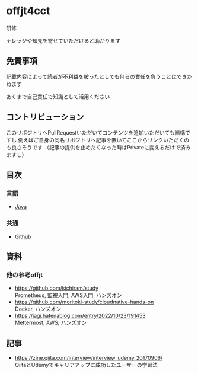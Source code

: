 # offjt4cct

研修

ナレッジや知見を寄せていただけると助かります

## 免責事項

記載内容によって読者が不利益を被ったとしても何らの責任を負うことはできかねます

あくまで自己責任で知識として活用ください


## コントリビューション

このリポジトリへPullRequestいただいてコンテンツを追加いただいても結構ですし
例えばご自身の同名リポジトリへ記事を置いてここからリンクいただくのも良さそうです
（記事の提供を止めたくなった時はPrivateに変えるだけで済みますし）

## 目次

### 言語

- [Java](./java/README.md)

### 共通

- [Github](./github/README.md)

## 資料

### 他の参考offjt

- https://github.com/kichiram/study  
Prometheus, 監視入門, AWS入門, ハンズオン
- https://github.com/moritoki-study/cloudnative-hands-on  
Docker, ハンズオン
- https://jagi.hatenablog.com/entry/2022/10/23/191453  
Mettermost, AWS, ハンズオン

## 記事
- https://zine.qiita.com/interview/interview_udemy_20170906/  
QiitaとUdemyでキャリアアップに成功したユーザーの学習法
